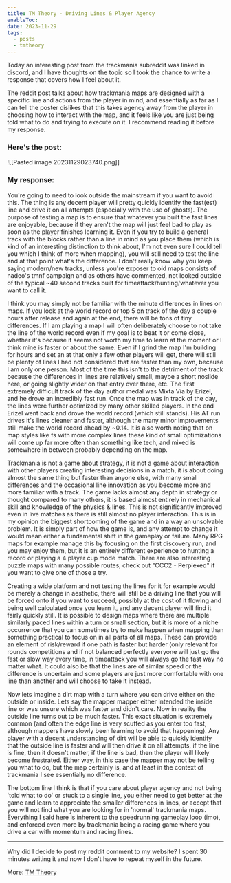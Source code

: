 ```yaml
---
title: TM Theory - Driving Lines & Player Agency
enableToc: 
date: 2023-11-29
tags:
  - posts
  - tmtheory
---
```

Today an interesting post from the trackmania subreddit was linked in discord, and I have thoughts on the topic so I took the chance to write a response that covers how I feel about it.

The reddit post talks about how trackmania maps are designed with a specific line and actions from the player in mind, and essentially as far as I can tell the poster dislikes that this takes agency away from the player in choosing how to interact with the map, and it feels like you are just being told what to do and trying to execute on it. I recommend reading it before my response.

### Here's the post:
![[Pasted image 20231129023740.png]]

### My response:

You're going to need to look outside the mainstream if you want to avoid this. The thing is any decent player will pretty quickly identify the fast(est) line and drive it on all attempts (especially with the use of ghosts). The purpose of testing a map is to ensure that whatever you built the fast lines are enjoyable, because if they aren't the map will just feel bad to play as soon as the player finishes learning it. Even if you try to build a general track with the blocks rather than a line in mind as you place them (which is kind of an interesting distinction to think about, I'm not even sure I could tell you which I think of more when mapping), you will still need to test the line and at that point what's the difference. I don't really know why you keep saying modern/new tracks, unless you're exposer to old maps consists of nadeo's tmnf campaign and as others have commented, not looked outside of the typical ~40 second tracks built for timeattack/hunting/whatever you want to call it.

I think you may simply not be familiar with the minute differences in lines on maps. If you look at the world record or top 5 on track of the day a couple hours after release and again at the end, there will be tons of tiny differences. If I am playing a map I will often deliberately choose to not take the line of the world record even if my goal is to beat it or come close, whether it's because it seems not worth my time to learn at the moment or I think mine is faster or about the same. Even if I grind the map I'm building for hours and set an at that only a few other players will get, there will still be plenty of lines I had not considered that are faster than my own, because I am only one person. Most of the time this isn't to the detriment of the track because the differences in lines are relatively small, maybe a short noslide here, or going slightly wider on that entry over there, etc. The first extremely difficult track of the day author medal was Mixta Via by Erizel, and he drove an incredibly fast run. Once the map was in track of the day, the lines were further optimized by many other skilled players. In the end Erizel went back and drove the world record (which still stands). His AT run drives it's lines cleaner and faster, although the many minor improvements still make the world record ahead by ~0.14. It is also worth noting that on map styles like fs with more complex lines these kind of small optimizations will come up far more often than something like tech, and mixed is somewhere in between probably depending on the map.

Trackmania is not a game about strategy, it is not a game about interaction with other players creating interesting decisions in a match, it is about doing almost the same thing but faster than anyone else, with many small differences and the occasional line innovation as you become more and more familiar with a track. The game lacks almost any depth in strategy or thought compared to many others, it is based almost entirely in mechanical skill and knowledge of the physics & lines. This is not significantly improved even in live matches as there is still almost no player interaction. This is in my opinion the biggest shortcoming of the game and in a way an unsolvable problem. It is simply part of how the game is, and any attempt to change it would mean either a fundamental shift in the gameplay or failure. Many RPG maps for example manage this by focusing on the first discovery run, and you may enjoy them, but it is an entirely different experience to hunting a record or playing a 4 player cup mode match. There are also interesting puzzle maps with many possible routes, check out "CCC2 - Perplexed" if you want to give one of those a try.

Creating a wide platform and not testing the lines for it for example would be merely a change in aesthetic, there will still be a driving line that you will be forced onto if you want to succeed, possibly at the cost of it flowing and being well calculated once you learn it, and any decent player will find it fairly quickly still. It is possible to design maps where there are multiple similarly paced lines within a turn or small section, but it is more of a niche occurrence that you can sometimes try to make happen when mapping than something practical to focus on in all parts of all maps. These can provide an element of risk/reward if one path is faster but harder (only relevant for rounds competitions and if not balanced perfectly everyone will just go the fast or slow way every time, in timeattack you will always go the fast way no matter what. It could also be that the lines are of similar speed or the difference is uncertain and some players are just more comfortable with one line than another and will choose to take it instead.

Now lets imagine a dirt map with a turn where you can drive either on the outside or inside. Lets say the mapper mapper either intended the inside line or was unsure which was faster and didn't care. Now in reality the outside line turns out to be much faster. This exact situation is extremely common (and often the edge line is very scuffed as you enter too fast, although mappers have slowly been learning to avoid that happening). Any player with a decent understanding of dirt will be able to quickly identify that the outside line is faster and will then drive it on all attempts, if the line is fine, then it doesn't matter, if the line is bad, then the player will likely become frustrated. Either way, in this case the mapper may not be telling you what to do, but the map certainly is, and at least in the context of trackmania I see essentially no difference.

The bottom line I think is that if you care about player agency and not being 'told what to do' or stuck to a single line, you either need to get better at the game and learn to appreciate the smaller differences in lines, or accept that you will not find what you are looking for in 'normal' trackmania maps. Everything I said here is inherent to the speedrunning gameplay loop (imo), and enforced even more by trackmania being a racing game where you drive a car with momentum and racing lines.

---

Why did I decide to post my reddit comment to my website? I spent 30 minutes writing it and now I don't have to repeat myself in the future.

More: [TM Theory](./tags/tmtheory)
